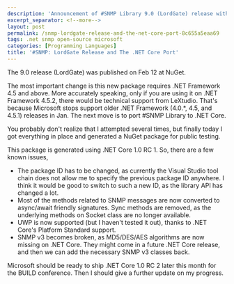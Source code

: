 ```yaml
---
description: 'Announcement of #SNMP Library 9.0 (LordGate) release with .NET Framework 4.5+ support and details on the ongoing .NET Core port, including API changes and cross-platform compatibility improvements.'
excerpt_separator: <!--more-->
layout: post
permalink: /snmp-lordgate-release-and-the-net-core-port-8c655a5eaa69
tags: .net snmp open-source microsoft
categories: [Programming Languages]
title: '#SNMP: LordGate Release and The .NET Core Port'
---
```

The 9.0 release (LordGate) was published on Feb 12 at NuGet.
<!--more-->

The most important change is this new package requires .NET Framework 4.5 and above. More accurately speaking, only if you are using it on .NET Framework 4.5.2, there would be technical support from LeXtudio. That's because Microsoft stops support older .NET Framework (4.0.*, 4.5, and 4.5.1) releases in Jan. The next move is to port #SNMP Library to .NET Core.

You probably don't realize that I attempted several times, but finally today I got everything in place and generated a NuGet package for public testing.

This package is generated using .NET Core 1.0 RC 1. So, there are a few known issues,

* The package ID has to be changed, as currently the Visual Studio tool chain does not allow me to specify the previous package ID anywhere. I think it would be good to switch to such a new ID, as the library API has changed a lot.
* Most of the methods related to SNMP messages are now converted to async/await friendly signatures. Sync methods are removed, as the underlying methods on Socket class are no longer available.
* UWP is now supported (but I haven't tested it out), thanks to .NET Core's Platform Standard support.
* SNMP v3 becomes broken, as MD5/DES/AES algorithms are now missing on .NET Core. They might come in a future .NET Core release, and then we can add the necessary SNMP v3 classes back.

Microsoft should be ready to ship .NET Core 1.0 RC 2 later this month for the BUILD conference. Then I should give a further update on my progress.
